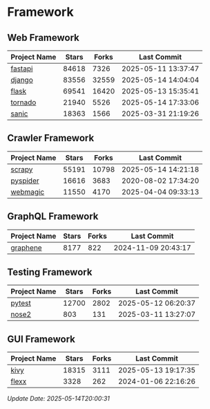 # Framework

## Web Framework
| Project Name | Stars | Forks | Last Commit |
| ------------ | ----- | ----- | ----------- |
| [fastapi](https://github.com/fastapi/fastapi) | 84618 | 7326 | 2025-05-11 13:37:47 |
| [django](https://github.com/django/django) | 83556 | 32559 | 2025-05-14 14:04:04 |
| [flask](https://github.com/pallets/flask) | 69541 | 16420 | 2025-05-13 15:35:41 |
| [tornado](https://github.com/tornadoweb/tornado) | 21940 | 5526 | 2025-05-14 17:33:06 |
| [sanic](https://github.com/sanic-org/sanic) | 18363 | 1566 | 2025-03-31 21:19:26 |

## Crawler Framework
| Project Name | Stars | Forks | Last Commit |
| ------------ | ----- | ----- | ----------- |
| [scrapy](https://github.com/scrapy/scrapy) | 55191 | 10798 | 2025-05-14 14:21:18 |
| [pyspider](https://github.com/binux/pyspider) | 16616 | 3683 | 2020-08-02 17:34:20 |
| [webmagic](https://github.com/code4craft/webmagic) | 11550 | 4170 | 2025-04-04 09:33:13 |

## GraphQL Framework
| Project Name | Stars | Forks | Last Commit |
| ------------ | ----- | ----- | ----------- |
| [graphene](https://github.com/graphql-python/graphene) | 8177 | 822 | 2024-11-09 20:43:17 |

## Testing Framework
| Project Name | Stars | Forks | Last Commit |
| ------------ | ----- | ----- | ----------- |
| [pytest](https://github.com/pytest-dev/pytest) | 12700 | 2802 | 2025-05-12 06:20:37 |
| [nose2](https://github.com/nose-devs/nose2) | 803 | 131 | 2025-03-11 13:27:07 |

## GUI Framework
| Project Name | Stars | Forks | Last Commit |
| ------------ | ----- | ----- | ----------- |
| [kivy](https://github.com/kivy/kivy) | 18315 | 3111 | 2025-05-13 19:17:35 |
| [flexx](https://github.com/flexxui/flexx) | 3328 | 262 | 2024-01-06 22:16:26 |

*Update Date: 2025-05-14T20:00:31*